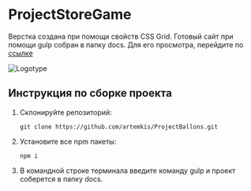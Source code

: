 # ProjectStoreGame
Верстка создана при помощи свойств CSS Grid. Готовый сайт при помощи gulp собран в папку docs. Для его просмотра, перейдите по [ссылке](https://artemkis.github.io/ProjectStoreGame/)

![Logotype](./docs/img/banner-2.jpg)
## Инструкция по сборке проекта

1. Cклонируйте репозиторий: 

   ```git clone https://github.com/artemkis/ProjectBallons.git```

2. Установите все npm пакеты:

   ```npm i```

3. В командной строке терминала введите команду gulp и проект соберется в папку docs.

